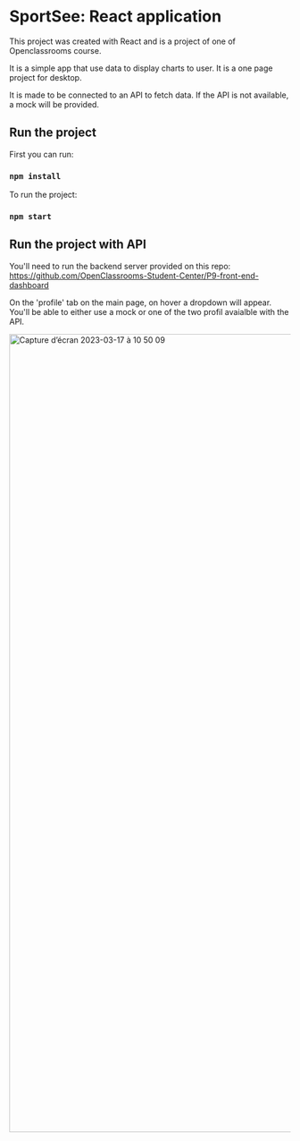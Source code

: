 # SportSee: React application

This project was created with React and is a project of one of Openclassrooms course.

It is a simple app that use data to display charts to user. It is a one page project for desktop.

It is made to be connected to an API to fetch data. If the API is not available, a mock will be provided.

## Run the project

First you can run:

### `npm install`

To run the project:

### `npm start`

## Run the project with API

You'll need to run the backend server provided on this repo: https://github.com/OpenClassrooms-Student-Center/P9-front-end-dashboard

On the 'profile' tab on the main page, on hover a dropdown will appear. You'll be able to either use a mock or one of the two profil avaialble with the API.

<img width="1427" alt="Capture d’écran 2023-03-17 à 10 50 09" src="https://user-images.githubusercontent.com/76947043/225870934-5873fc69-03c4-4769-b5a6-9067509f4f6b.png">
